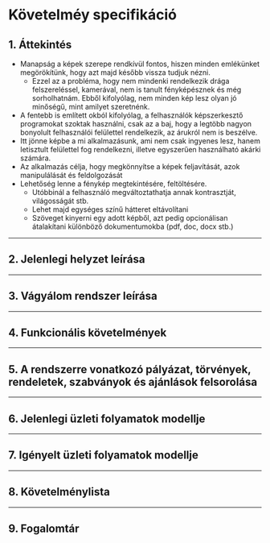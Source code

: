 # **Követelméy specifikáció**
## 1. Áttekintés
* Manapság a képek szerepe rendkívül fontos, hiszen minden emlékünket megörökítünk, hogy azt majd később vissza tudjuk nézni.
    * Ezzel az a probléma, hogy nem mindenki rendelkezik drága felszereléssel, kamerával, nem is tanult fényképésznek és még sorholhatnám. Ebből kifolyólag, nem minden kép lesz olyan jó minőségű, mint amilyet szeretnénk.
* A fentebb is említett okból kifolyólag, a felhasználók képszerkesztő programokat szoktak használni, csak az a baj, hogy a legtöbb nagyon bonyolult felhasználói felülettel rendelkezik, az árukról nem is beszélve.
* Itt jönne képbe a mi alkalmazásunk, ami nem csak ingyenes lesz, hanem letisztult felülettel fog rendelkezni, illetve egyszerűen használható akárki számára.
* Az alkalmazás célja, hogy megkönnyítse a képek feljavítását, azok manipulálását és feldolgozását
* Lehetőség lenne a fénykép megtekintésére, feltöltésére.
    * Utóbbinál a felhasználó megváltoztathatja annak kontrasztját, világosságát stb.
    * Lehet majd egységes színű hátteret eltávolítani
    * Szöveget kinyerni egy adott képből, azt pedig opcionálisan átalakítani különböző dokumentumokba (pdf, doc, docx stb.)
---
## 2. Jelenlegi helyzet leírása

---
## 3. Vágyálom rendszer leírása

---
## 4. Funkcionális követelmények

---
## 5. A rendszerre vonatkozó pályázat, törvények, rendeletek, szabványok és ajánlások felsorolása

---
## 6. Jelenlegi üzleti folyamatok modellje

---
## 7. Igényelt üzleti folyamatok modellje

---
## 8. Követelménylista

---
## 9. Fogalomtár